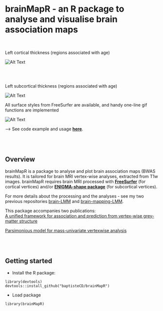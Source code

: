 # brainMapR - an R package to analyse and visualise brain association maps
 
<br>

Left cortical thickness (regions associated with age)

![Alt Text](https://github.com/baptisteCD/brainMapR/blob/main/lh_thickness.gif)

<br><br>

Left subcortical thickness (regions associated with age)

![Alt Text](https://github.com/baptisteCD/brainMapR/blob/main/lh_thick_combined.gif)

All surface styles from FreeSurfer are available, and handy one-line gif functions are implemented

![Alt Text](https://github.com/baptisteCD/brainMapR/blob/main/BWAS_BWAS_Age_MRI.linear_lh_thickness_AllStylesPial_leftview.gif)


--> See code example and usage [**here**](https://baptistecd.github.io/Brain-Mapping-LMM/RR_9_Extractresults_RealPhenotypes.html).

<br><br>
Overview
--------

brainMapR is a package to analyse and plot brain association maps (BWAS results). It is tailored for brain MRI vertex-wise analyses, extracted from T1w images. brainMapR requires brain MRI processed with [**FreeSurfer**](https://surfer.nmr.mgh.harvard.edu/) (for cortical vertices) and/or [**ENIGMA-shape package**](https://enigma.ini.usc.edu/ongoing/enigma-shape-analysis/) (for subcortical vertices). 

For more details about the processing and the analyses - see my two previous repositories [brain-LMM](https://baptistecd.github.io/Brain-LMM/) and [brain-mapping-LMM](https://baptistecd.github.io/Brain-Mapping-LMM/).
 
This package accompanies two publications:   
[A unified framework for association and prediction from vertex-wise grey-matter structure](https://onlinelibrary.wiley.com/doi/full/10.1002/hbm.25109)

[Parsimonious model for mass-univariate vertexwise analysis](https://doi.org/10.1117/1.JMI.9.5.052404)
 
<br><br>
Getting started   
-------- 

- Install the R package:
```
library(devtools)
devtools::install_github("baptisteCD/brainMapR")
```
- Load package
```
library(brainMapR)
```